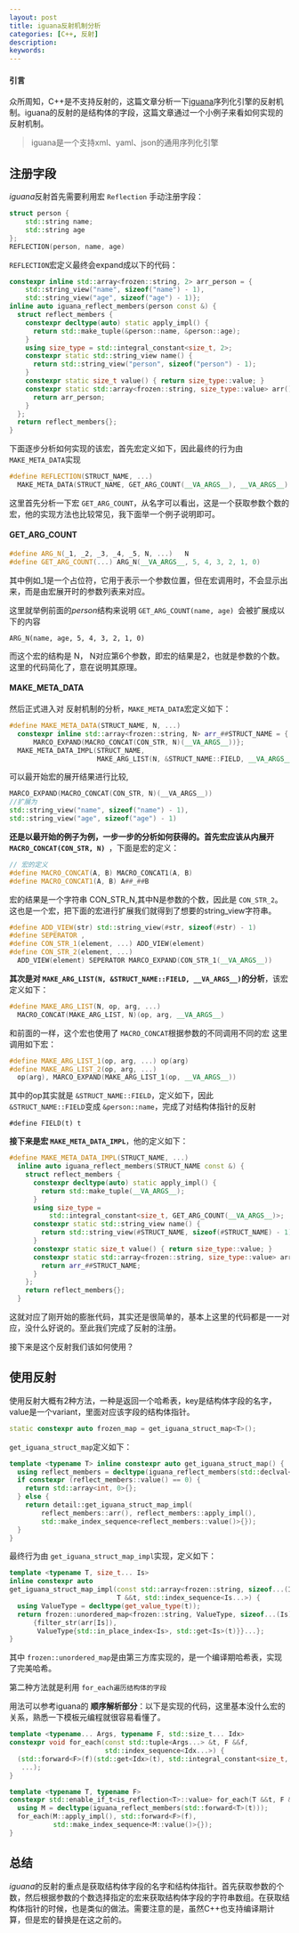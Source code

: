 ```yaml
---
layout: post
title: iguana反射机制分析
categories: [C++, 反射]
description:
keywords:
---
```


#### 引言

众所周知，C++是不支持反射的，这篇文章分析一下[iguana](https://github.com/qicosmos/iguana)序列化引擎的反射机制。iguana的反射的是结构体的字段，这篇文章通过一个小例子来看如何实现的反射机制。

> iguana是一个支持xml、yaml、json的通用序列化引擎

## 注册字段

*iguana*反射首先需要利用宏 `Reflection` 手动注册字段：

```c++
struct person {
    std::string name;
    std::string age
};
REFLECTION(person, name, age)
```

`REFLECTION`宏定义最终会expand成以下的代码：

```c++
constexpr inline std::array<frozen::string, 2> arr_person = {
    std::string_view("name", sizeof("name") - 1),
    std::string_view("age", sizeof("age") - 1)};
inline auto iguana_reflect_members(person const &) {
  struct reflect_members {
    constexpr decltype(auto) static apply_impl() {
      return std::make_tuple(&person::name, &person::age);
    }
    using size_type = std::integral_constant<size_t, 2>;
    constexpr static std::string_view name() {
      return std::string_view("person", sizeof("person") - 1);
    }
    constexpr static size_t value() { return size_type::value; }
    constexpr static std::array<frozen::string, size_type::value> arr() {
      return arr_person;
    }
  };
  return reflect_members{};
}
```

下面逐步分析如何实现的该宏，首先宏定义如下，因此最终的行为由 `MAKE_META_DATA`实现

```c++
#define REFLECTION(STRUCT_NAME, ...)                                           \
  MAKE_META_DATA(STRUCT_NAME, GET_ARG_COUNT(__VA_ARGS__), __VA_ARGS__)
```

这里首先分析一下宏 `GET_ARG_COUNT`，从名字可以看出，这是一个获取参数个数的宏，他的实现方法也比较常见，我下面举一个例子说明即可。

#### **GET_ARG_COUNT** 

```c++
#define ARG_N(_1, _2, _3, _4, _5, N, ...)   N
#define GET_ARG_COUNT(...) ARG_N(__VA_ARGS__, 5, 4, 3, 2, 1, 0)
```

其中例如_1是一个占位符，它用于表示一个参数位置，但在宏调用时，不会显示出来，而是由宏展开时的参数列表来对应。

这里就举例前面的*person*结构来说明 `GET_ARG_COUNT(name, age) `会被扩展成以下的内容

```
ARG_N(name, age, 5, 4, 3, 2, 1, 0) 
```

而这个宏的结构是 N， N对应第6个参数，即宏的结果是2，也就是参数的个数。这里的代码简化了，意在说明其原理。

#### **MAKE_META_DATA**

然后正式进入对 反射机制的分析，`MAKE_META_DATA`宏定义如下：

```c++
#define MAKE_META_DATA(STRUCT_NAME, N, ...)                                    \
  constexpr inline std::array<frozen::string, N> arr_##STRUCT_NAME = {         \
      MARCO_EXPAND(MACRO_CONCAT(CON_STR, N)(__VA_ARGS__))};                    \
  MAKE_META_DATA_IMPL(STRUCT_NAME,                                             \
                      MAKE_ARG_LIST(N, &STRUCT_NAME::FIELD, __VA_ARGS__))
```

可以最开始宏的展开结果进行比较,

```c++
MARCO_EXPAND(MACRO_CONCAT(CON_STR, N)(__VA_ARGS__))
//扩展为
std::string_view("name", sizeof("name") - 1),
std::string_view("age", sizeof("age") - 1)
```

**还是以最开始的例子为例，一步一步的分析如何获得的。首先宏应该从内展开 `MACRO_CONCAT(CON_STR, N) `**，下面是宏的定义：

```c++
// 宏的定义
#define MACRO_CONCAT(A, B) MACRO_CONCAT1(A, B)
#define MACRO_CONCAT1(A, B) A##_##B
```

宏的结果是一个字符串 CON_STR_N,其中N是参数的个数，因此是 `CON_STR_2`。这也是一个宏，把下面的宏进行扩展我们就得到了想要的string_view字符串。

```c++
#define ADD_VIEW(str) std::string_view(#str, sizeof(#str) - 1)
#define SEPERATOR ,
#define CON_STR_1(element, ...) ADD_VIEW(element)
#define CON_STR_2(element, ...)                                                \
  ADD_VIEW(element) SEPERATOR MARCO_EXPAND(CON_STR_1(__VA_ARGS__))
```

**其次是对 `MAKE_ARG_LIST(N, &STRUCT_NAME::FIELD, __VA_ARGS__)`的分析**，该宏定义如下：

```c++
#define MAKE_ARG_LIST(N, op, arg, ...)                                         \
  MACRO_CONCAT(MAKE_ARG_LIST, N)(op, arg, __VA_ARGS__)
```

和前面的一样，这个宏也使用了 `MACRO_CONCAT`根据参数的不同调用不同的宏 这里调用如下宏：

```c++
#define MAKE_ARG_LIST_1(op, arg, ...) op(arg)
#define MAKE_ARG_LIST_2(op, arg, ...)                                          \
  op(arg), MARCO_EXPAND(MAKE_ARG_LIST_1(op, __VA_ARGS__))
```

其中的op其实就是 `&STRUCT_NAME::FIELD`，定义如下，因此  `&STRUCT_NAME::FIELD`变成  `&person::name`，完成了对结构体指针的反射

```
#define FIELD(t) t
```

**接下来是宏 `MAKE_META_DATA_IMPL`**，他的定义如下：

```c++
#define MAKE_META_DATA_IMPL(STRUCT_NAME, ...)                                  \
  inline auto iguana_reflect_members(STRUCT_NAME const &) {                    \
    struct reflect_members {                                                   \
      constexpr decltype(auto) static apply_impl() {                           \
        return std::make_tuple(__VA_ARGS__);                                   \
      }                                                                        \
      using size_type =                                                        \
          std::integral_constant<size_t, GET_ARG_COUNT(__VA_ARGS__)>;          \
      constexpr static std::string_view name() {                               \
        return std::string_view(#STRUCT_NAME, sizeof(#STRUCT_NAME) - 1);       \
      }                                                                        \
      constexpr static size_t value() { return size_type::value; }             \
      constexpr static std::array<frozen::string, size_type::value> arr() {    \
        return arr_##STRUCT_NAME;                                              \
      }                                                                        \
    };                                                                         \
    return reflect_members{};                                                  \
  }
```

这就对应了刚开始的膨胀代码，其实还是很简单的，基本上这里的代码都是一一对应，没什么好说的。至此我们完成了反射的注册。

接下来是这个反射我们该如何使用？

## 使用反射

使用反射大概有2种方法，一种是返回一个哈希表，key是结构体字段的名字，value是一个variant，里面对应该字段的结构体指针。

```c++
static constexpr auto frozen_map = get_iguana_struct_map<T>();
```

`get_iguana_struct_map`定义如下：

```c++
template <typename T> inline constexpr auto get_iguana_struct_map() {
  using reflect_members = decltype(iguana_reflect_members(std::declval<T>()));
  if constexpr (reflect_members::value() == 0) {
    return std::array<int, 0>{};
  } else {
    return detail::get_iguana_struct_map_impl(
        reflect_members::arr(), reflect_members::apply_impl(),
        std::make_index_sequence<reflect_members::value()>{});
  }
}
```

最终行为由 `get_iguana_struct_map_impl`实现，定义如下：

```c++
template <typename T, size_t... Is>
inline constexpr auto
get_iguana_struct_map_impl(const std::array<frozen::string, sizeof...(Is)> &arr,
                           T &&t, std::index_sequence<Is...>) {
  using ValueType = decltype(get_value_type(t));
  return frozen::unordered_map<frozen::string, ValueType, sizeof...(Is)>{
      {filter_str(arr[Is]),
       ValueType{std::in_place_index<Is>, std::get<Is>(t)}}...};
}
```

其中 `frozen::unordered_map`是由第三方库实现的，是一个编译期哈希表，实现了完美哈希。

第二种方法就是利用 `for_each遍历结构体的字段`

用法可以参考iguana的 **顺序解析部分**：以下是实现的代码，这里基本没什么宏的关系，熟悉一下模板元编程就很容易看懂了。

```c++
template <typename... Args, typename F, std::size_t... Idx>
constexpr void for_each(const std::tuple<Args...> &t, F &&f,
                        std::index_sequence<Idx...>) {
  (std::forward<F>(f)(std::get<Idx>(t), std::integral_constant<size_t, Idx>{}),
   ...);
}

template <typename T, typename F>
constexpr std::enable_if_t<is_reflection<T>::value> for_each(T &&t, F &&f) {
  using M = decltype(iguana_reflect_members(std::forward<T>(t)));
  for_each(M::apply_impl(), std::forward<F>(f),
           std::make_index_sequence<M::value()>{});
}
```

## 总结

*iguana*的反射的重点是获取结构体字段的名字和结构体指针。首先获取参数的个数，然后根据参数的个数选择指定的宏来获取结构体字段的字符串数组。在获取结构体指针的时候，也是类似的做法。需要注意的是，虽然C++也支持编译期计算，但是宏的替换是在这之前的。
